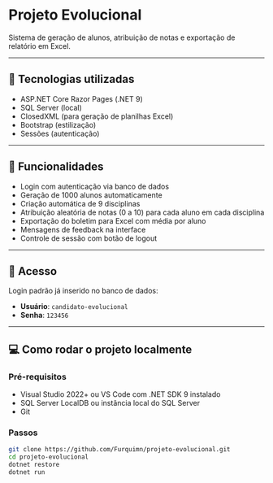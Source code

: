 # Projeto Evolucional

Sistema de geração de alunos, atribuição de notas e exportação de relatório em Excel.

---

## 🔧 Tecnologias utilizadas

- ASP.NET Core Razor Pages (.NET 9)
- SQL Server (local)
- ClosedXML (para geração de planilhas Excel)
- Bootstrap (estilização)
- Sessões (autenticação)

---

## 🚀 Funcionalidades

- Login com autenticação via banco de dados
- Geração de 1000 alunos automaticamente
- Criação automática de 9 disciplinas
- Atribuição aleatória de notas (0 a 10) para cada aluno em cada disciplina
- Exportação do boletim para Excel com média por aluno
- Mensagens de feedback na interface
- Controle de sessão com botão de logout

---

## 🔐 Acesso

Login padrão já inserido no banco de dados:

- **Usuário**: `candidato-evolucional`
- **Senha**: `123456`

---

## 💻 Como rodar o projeto localmente

### Pré-requisitos

- Visual Studio 2022+ ou VS Code com .NET SDK 9 instalado
- SQL Server LocalDB ou instância local do SQL Server
- Git

### Passos

```bash
git clone https://github.com/Furquimn/projeto-evolucional.git
cd projeto-evolucional
dotnet restore
dotnet run

